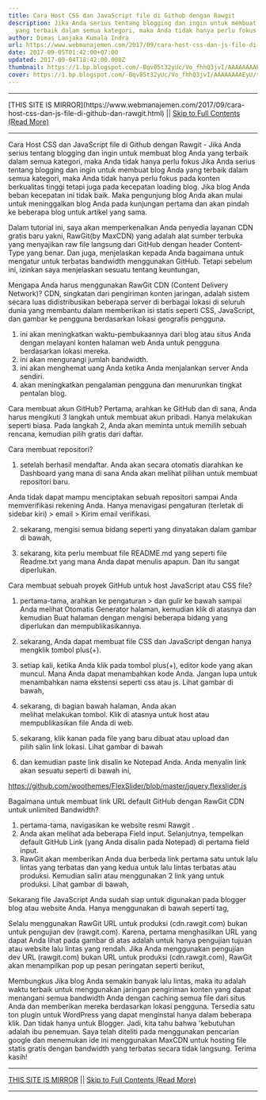 ```yaml
---
title: Cara Host CSS dan JavaScript file di Github dengan Rawgit
description: Jika Anda serius tentang blogging dan ingin untuk membuat blog Anda
  yang terbaik dalam semua kategori, maka Anda tidak hanya perlu fokus
author: Dimas Lanjaka Kumala Indra
url: https://www.webmanajemen.com/2017/09/cara-host-css-dan-js-file-di-github-dan-rawgit.html
date: 2017-09-05T01:42:00+07:00
updated: 2017-09-04T18:42:00.000Z
thumbnail: https://1.bp.blogspot.com/-Bqv85t32yUc/Vo_fhhQ3jvI/AAAAAAAAEyU/tQUONmtG1tE/s640/why%2Byou%2Bshould%2BCDN%2Bfor%2Bblogger.png
cover: https://1.bp.blogspot.com/-Bqv85t32yUc/Vo_fhhQ3jvI/AAAAAAAAEyU/tQUONmtG1tE/s640/why%2Byou%2Bshould%2BCDN%2Bfor%2Bblogger.png
---
```


<hr/> [THIS SITE IS MIRROR](https://www.webmanajemen.com/2017/09/cara-host-css-dan-js-file-di-github-dan-rawgit.html) || <a href="https://www.webmanajemen.com/2017/09/cara-host-css-dan-js-file-di-github-dan-rawgit.html" rel="follow" class="button" id="read-more">Skip to Full Contents (Read More)</a> <hr/> Cara Host CSS dan JavaScript file di Github dengan Rawgit - Jika Anda serius tentang blogging dan ingin untuk membuat blog Anda yang terbaik dalam semua kategori, maka Anda tidak hanya perlu fokus Jika Anda serius tentang blogging dan ingin untuk membuat blog Anda yang terbaik dalam semua kategori, maka Anda tidak hanya perlu fokus pada konten berkualitas tinggi tetapi juga pada kecepatan loading blog. Jika blog Anda beban kecepatan ini tidak baik. Maka pengunjung blog Anda akan mulai untuk meninggalkan blog Anda pada kunjungan pertama dan akan pindah ke beberapa blog untuk artikel yang sama.

Dalam tutorial ini, saya akan memperkenalkan Anda penyedia layanan CDN gratis baru yakni, RawGit(by MaxCDN) yang adalah alat sumber terbuka yang menyajikan raw file langsung dari GitHub dengan header Content-Type yang benar. Dan juga, menjelaskan kepada Anda bagaimana untuk mengatur untuk terbatas bandwidth menggunakan GitHub. Tetapi sebelum ini, izinkan saya menjelaskan sesuatu tentang keuntungan,

Mengapa Anda harus menggunakan RawGit CDN (Content Delivery Network)?
CDN, singkatan dari pengiriman konten jaringan, adalah sistem secara luas didistribusikan beberapa server di berbagai lokasi di seluruh dunia yang membantu dalam memberikan isi statis seperti CSS, JavaScript, dan gambar ke pengguna berdasarkan lokasi geografis pengguna.



1. ini akan meningkatkan waktu-pembukaannya dari blog atau situs Anda dengan melayani konten halaman web Anda untuk pengguna berdasarkan lokasi mereka.
2. ini akan mengurangi jumlah bandwidth.
3. ini akan menghemat uang Anda ketika Anda menjalankan server Anda sendiri.
4. akan meningkatkan pengalaman pengguna dan menurunkan tingkat pentalan blog.

Cara membuat akun GitHub?
Pertama, arahkan ke GitHub dan di sana, Anda harus mengikuti 3 langkah untuk membuat akun pribadi. Hanya melakukan seperti biasa. Pada langkah 2, Anda akan meminta untuk memilih sebuah rencana, kemudian pilih gratis dari daftar.


Cara membuat repositori?
1. setelah berhasil mendaftar. Anda akan secara otomatis diarahkan ke Dashboard yang mana di sana Anda akan melihat pilihan untuk membuat repositori baru.


Anda tidak dapat mampu menciptakan sebuah repositori sampai Anda memverifikasi rekening Anda. Hanya menavigasi pengaturan (terletak di sidebar kiri) > email > Kirim email verifikasi.


2. sekarang, mengisi semua bidang seperti yang dinyatakan dalam gambar di bawah,

3. sekarang, kita perlu membuat file README.md yang seperti file Readme.txt yang mana Anda dapat menulis apapun. Dan itu sangat diperlukan.




Cara membuat sebuah proyek GitHub untuk host JavaScript atau CSS file?
1. pertama-tama, arahkan ke pengaturan > dan gulir ke bawah sampai Anda melihat Otomatis Generator halaman, kemudian klik di atasnya dan kemudian Buat halaman dengan mengisi beberapa bidang yang diperlukan dan mempublikasikannya.
2. sekarang, Anda dapat membuat file CSS dan JavaScript dengan hanya mengklik tombol plus(+).


3. setiap kali, ketika Anda klik pada tombol plus(+), editor kode yang akan muncul. Mana Anda dapat menambahkan kode Anda. Jangan lupa untuk menambahkan nama ekstensi seperti css atau js. Lihat gambar di bawah,

4. sekarang, di bagian bawah halaman, Anda akan melihat melakukan tombol. Klik di atasnya untuk host atau mempublikasikan file Anda di web.
5. sekarang, klik kanan pada file yang baru dibuat atau upload dan pilih salin link lokasi. Lihat gambar di bawah

6. dan kemudian paste link disalin ke Notepad Anda. Anda menyalin link akan sesuatu seperti di bawah ini,

https://github.com/woothemes/FlexSlider/blob/master/jquery.flexslider.js

Bagaimana untuk membuat link URL default GitHub dengan RawGit CDN untuk unlimited Bandwidth?
1. pertama-tama, navigasikan ke website resmi Rawgit .
2. Anda akan melihat ada beberapa Field input. Selanjutnya, tempelkan default GitHub Link (yang Anda disalin pada Notepad) di pertama field input.
3. RawGit akan memberikan Anda dua berbeda link pertama satu untuk lalu lintas yang terbatas dan yang kedua untuk lalu lintas terbatas atau produksi. Kemudian salin atau menggunakan 2 link yang untuk produksi. Lihat gambar di bawah,

Sekarang file JavaScript Anda sudah siap untuk digunakan pada blogger blog atau website Anda. Hanya menggunakan di bawah seperti tag,

 <script src="cdn.rawgit.com...........js" type="text/javascript"></script>

Selalu menggunakan RawGit URL untuk produksi (cdn.rawgit.com) bukan untuk pengujian dev (rawgit.com). Karena, pertama menghasilkan URL yang dapat Anda lihat pada gambar di atas adalah untuk hanya pengujian tujuan atau website lalu lintas yang rendah.
Jika Anda menggunakan pengujian dev URL (rawgit.com) bukan URL untuk produksi (cdn.rawgit.com), RawGit akan menampilkan pop up pesan peringatan seperti berikut,


Membungkus
Jika blog Anda semakin banyak lalu lintas, maka itu adalah waktu terbaik untuk menggunakan jaringan pengiriman konten yang dapat menangani semua bandwidth Anda dengan caching semua file dari situs Anda dan memberikan mereka berdasarkan lokasi pengguna.
Tersedia satu ton plugin untuk WordPress yang dapat menginstal hanya dalam beberapa klik. Dan tidak hanya untuk Blogger. Jadi, kita tahu bahwa 'kebutuhan adalah ibu penemuan. Saya telah diteliti pada menggunakan pencarian google dan menemukan ide ini menggunakan MaxCDN untuk hosting file statis gratis dengan bandwidth yang terbatas secara tidak langsung.
Terima kasih! <hr/> [THIS SITE IS MIRROR](https://www.webmanajemen.com/2017/09/cara-host-css-dan-js-file-di-github-dan-rawgit.html) || <a href="https://www.webmanajemen.com/2017/09/cara-host-css-dan-js-file-di-github-dan-rawgit.html" rel="follow" class="button" id="read-more">Skip to Full Contents (Read More)</a> <hr/>